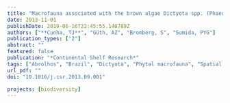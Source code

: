 ```yaml
---
title: "Macrofauna associated with the brown algae Dictyota spp. (Phaeophyceae, Dictyotaceae) in the Sebastião Gomes Reef and Abrolhos Archipelago, Bahia, Brazil"
date: 2013-11-01
publishDate: 2019-06-16T22:45:55.140789Z
authors: ["**Cunha, TJ**", "Güth, AZ", "Bromberg, S", "Sumida, PYG"]
publication_types: ["2"]
abstract: ""
featured: false
publication: "*Continental Shelf Research*"
tags: ["Abrolhos", "Brazil", "Dictyota", "Phytal macrofauna", "Spatial distribution", "Temporal distribution"]
url_pdf: ""
doi: "10.1016/j.csr.2013.09.001"

projects: [biodiversity]
---
```


